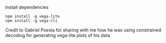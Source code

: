 Install dependencies
```
npm install -g vega-lite
npm install -g vega-cli
```
Credit to Gabriel Poesia for sharing with me how he was using constrained decoding for generating vega-lite plots of his data
